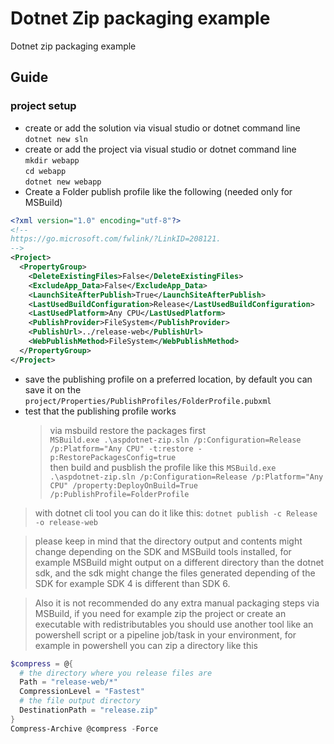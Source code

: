 # Dotnet Zip packaging example

Dotnet zip packaging example

## Guide

### project setup

- create or add the solution via visual studio or dotnet command line  
`dotnet new sln`
- create or add the project via visual studio or dotnet command line  
`mkdir webapp`  
`cd webapp`  
`dotnet new webapp`
- Create a Folder publish profile like the following (needed only for MSBuild)
```xml
<?xml version="1.0" encoding="utf-8"?>
<!--
https://go.microsoft.com/fwlink/?LinkID=208121.
-->
<Project>
  <PropertyGroup>
    <DeleteExistingFiles>False</DeleteExistingFiles>
    <ExcludeApp_Data>False</ExcludeApp_Data>
    <LaunchSiteAfterPublish>True</LaunchSiteAfterPublish>
    <LastUsedBuildConfiguration>Release</LastUsedBuildConfiguration>
    <LastUsedPlatform>Any CPU</LastUsedPlatform>
    <PublishProvider>FileSystem</PublishProvider>
    <PublishUrl>../release-web</PublishUrl>
    <WebPublishMethod>FileSystem</WebPublishMethod>
  </PropertyGroup>
</Project>
```
  - save the publishing profile on a preferred location, by default you can save it on the `project/Properties/PublishProfiles/FolderProfile.pubxml`
  - test that the publishing profile works
    > via msbuild restore the packages first  
`MSBuild.exe .\aspdotnet-zip.sln /p:Configuration=Release /p:Platform="Any CPU" -t:restore -p:RestorePackagesConfig=true`  
then build and pusblish the profile like this
`MSBuild.exe .\aspdotnet-zip.sln /p:Configuration=Release /p:Platform="Any CPU" /property:DeployOnBuild=True /p:PublishProfile=FolderProfile`

> with dotnet cli tool you can do it like this:
`dotnet publish -c Release -o release-web`

> please keep in mind that the directory output and contents might change depending on the SDK and MSBuild tools installed, for example MSBuild might output on a different directory than the dotnet sdk, and the sdk might change the files generated depending of the SDK for example SDK 4 is different than SDK 6. 

> Also it is not recommended do any extra manual packaging steps via MSBuild, if you need for example zip the project or create an executable with redistributables you should use another tool like an powershell script or a pipeline job/task in your environment, for example in powershell you can zip a directory like this
```powershell
$compress = @{
  # the directory where you release files are
  Path = "release-web/*"
  CompressionLevel = "Fastest"
  # the file output directory 
  DestinationPath = "release.zip"
}
Compress-Archive @compress -Force
```
